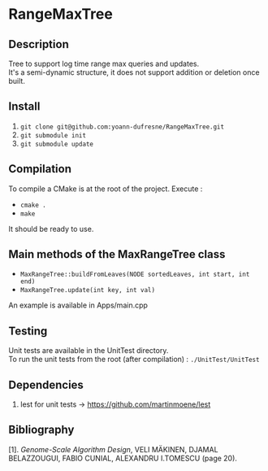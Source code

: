 # RangeMaxTree

## Description
Tree to support log time range max queries and updates.<br>
It's a semi-dynamic structure, it does not support addition or deletion once built.

## Install

1. `git clone git@github.com:yoann-dufresne/RangeMaxTree.git`
2. `git submodule init`
3. `git submodule update`

## Compilation
To compile a CMake is at the root of the project.
Execute : 

- `cmake .`
- `make`

It should be ready to use.

## Main methods of the MaxRangeTree class

- `MaxRangeTree::buildFromLeaves(NODE sortedLeaves, int start, int end)`
- `MaxRangeTree.update(int key, int val)`

An example is available in Apps/main.cpp

## Testing 
Unit tests are available in the UnitTest directory.<br>
To run the unit tests from the root (after compilation) : `./UnitTest/UnitTest`

## Dependencies

1. lest for unit tests -> https://github.com/martinmoene/lest

## Bibliography
[1]. _Genome-Scale Algorithm Design_, VELI MÄKINEN, DJAMAL BELAZZOUGUI, FABIO CUNIAL, ALEXANDRU I.TOMESCU (page 20).
